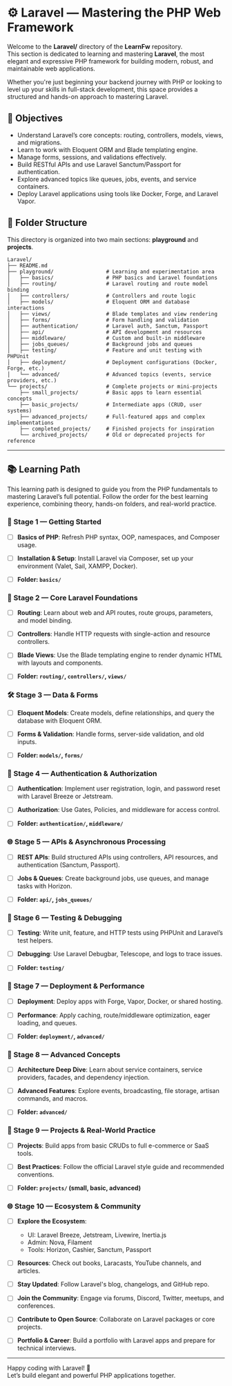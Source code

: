 # ⚙️ Laravel — Mastering the PHP Web Framework

Welcome to the **Laravel/** directory of the **LearnFw** repository.  
This section is dedicated to learning and mastering **Laravel**, the most elegant and expressive PHP framework for building modern, robust, and maintainable web applications.

Whether you're just beginning your backend journey with PHP or looking to level up your skills in full-stack development, this space provides a structured and hands-on approach to mastering Laravel.

## 🎯 Objectives
- Understand Laravel’s core concepts: routing, controllers, models, views, and migrations.
- Learn to work with Eloquent ORM and Blade templating engine.
- Manage forms, sessions, and validations effectively.
- Build RESTful APIs and use Laravel Sanctum/Passport for authentication.
- Explore advanced topics like queues, jobs, events, and service containers.
- Deploy Laravel applications using tools like Docker, Forge, and Laravel Vapor.

## 📂 Folder Structure

This directory is organized into two main sections: **playground** and **projects**.

```
Laravel/ 
├── README.md 
├── playground/                 # Learning and experimentation area 
│   ├── basics/                 # PHP basics and Laravel foundations 
│   ├── routing/                # Laravel routing and route model binding 
│   ├── controllers/            # Controllers and route logic 
│   ├── models/                 # Eloquent ORM and database interactions 
│   ├── views/                  # Blade templates and view rendering 
│   ├── forms/                  # Form handling and validation  
│   ├── authentication/         # Laravel auth, Sanctum, Passport 
│   ├── api/                    # API development and resources 
│   ├── middleware/             # Custom and built-in middleware 
│   ├── jobs_queues/            # Background jobs and queues 
│   ├── testing/                # Feature and unit testing with PHPUnit 
│   ├── deployment/             # Deployment configurations (Docker, Forge, etc.) 
│   └── advanced/               # Advanced topics (events, service providers, etc.) 
└── projects/                   # Complete projects or mini-projects 
    ├── small_projects/         # Basic apps to learn essential concepts 
    ├── basic_projects/         # Intermediate apps (CRUD, user systems) 
    ├── advanced_projects/      # Full-featured apps and complex implementations 
    ├── completed_projects/     # Finished projects for inspiration 
    └── archived_projects/      # Old or deprecated projects for reference

```
---
## 📚 Learning Path

This learning path is designed to guide you from the PHP fundamentals to mastering Laravel’s full potential. Follow the order for the best learning experience, combining theory, hands-on folders, and real-world practice.


### 🧭 Stage 1 — Getting Started
- [ ] **Basics of PHP**: Refresh PHP syntax, OOP, namespaces, and Composer usage.
- [ ] **Installation & Setup**: Install Laravel via Composer, set up your environment (Valet, Sail, XAMPP, Docker).
- [ ] **Folder: `basics/`**


### 🧱 Stage 2 — Core Laravel Foundations
- [ ] **Routing**: Learn about web and API routes, route groups, parameters, and model binding.
- [ ] **Controllers**: Handle HTTP requests with single-action and resource controllers.
- [ ] **Blade Views**: Use the Blade templating engine to render dynamic HTML with layouts and components.
- [ ] **Folder: `routing/`, `controllers/`, `views/`**


### 🛠️ Stage 3 — Data & Forms
- [ ] **Eloquent Models**: Create models, define relationships, and query the database with Eloquent ORM.
- [ ] **Forms & Validation**: Handle forms, server-side validation, and old inputs.
- [ ] **Folder: `models/`, `forms/`**


### 🔐 Stage 4 — Authentication & Authorization
- [ ] **Authentication**: Implement user registration, login, and password reset with Laravel Breeze or Jetstream.
- [ ] **Authorization**: Use Gates, Policies, and middleware for access control.
- [ ] **Folder: `authentication/`, `middleware/`**


### 🌐 Stage 5 — APIs & Asynchronous Processing
- [ ] **REST APIs**: Build structured APIs using controllers, API resources, and authentication (Sanctum, Passport).
- [ ] **Jobs & Queues**: Create background jobs, use queues, and manage tasks with Horizon.
- [ ] **Folder: `api/`, `jobs_queues/`**


### 🧪 Stage 6 — Testing & Debugging
- [ ] **Testing**: Write unit, feature, and HTTP tests using PHPUnit and Laravel’s test helpers.
- [ ] **Debugging**: Use Laravel Debugbar, Telescope, and logs to trace issues.
- [ ] **Folder: `testing/`**


### 🚀 Stage 7 — Deployment & Performance
- [ ] **Deployment**: Deploy apps with Forge, Vapor, Docker, or shared hosting.
- [ ] **Performance**: Apply caching, route/middleware optimization, eager loading, and queues.
- [ ] **Folder: `deployment/`, `advanced/`**


### 🧠 Stage 8 — Advanced Concepts
- [ ] **Architecture Deep Dive**: Learn about service containers, service providers, facades, and dependency injection.
- [ ] **Advanced Features**: Explore events, broadcasting, file storage, artisan commands, and macros.
- [ ] **Folder: `advanced/`**


### 🧩 Stage 9 — Projects & Real-World Practice
- [ ] **Projects**: Build apps from basic CRUDs to full e-commerce or SaaS tools.
- [ ] **Best Practices**: Follow the official Laravel style guide and recommended conventions.
- [ ] **Folder: `projects/` (small, basic, advanced)**


### 🌐 Stage 10 — Ecosystem & Community
- [ ] **Explore the Ecosystem**:
  - UI: Laravel Breeze, Jetstream, Livewire, Inertia.js
  - Admin: Nova, Filament
  - Tools: Horizon, Cashier, Sanctum, Passport
- [ ] **Resources**: Check out books, Laracasts, YouTube channels, and articles.
- [ ] **Stay Updated**: Follow Laravel's blog, changelogs, and GitHub repo.
- [ ] **Join the Community**: Engage via forums, Discord, Twitter, meetups, and conferences.
- [ ] **Contribute to Open Source**: Collaborate on Laravel packages or core projects.
- [ ] **Portfolio & Career**: Build a portfolio with Laravel apps and prepare for technical interviews.


---

Happy coding with Laravel! 🚀  
Let’s build elegant and powerful PHP applications together.
